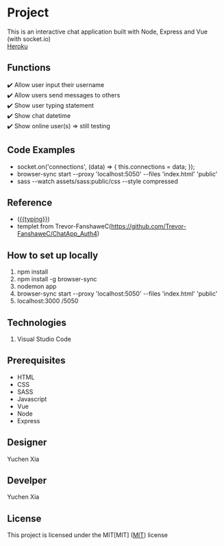# Project
This is  an interactive chat application built with Node, Express and Vue (with socket.io) <br>
[Heroku](https://chat-app-meng.herokuapp.com/)

## Functions
✔️ Allow user input their username <br>
✔️ Allow users send messages to others<br>
✔️ Show user typing statement<br>
✔️ Show chat datetime <br>
✔️ Show online user(s) => still testing

## Code Examples
* socket.on('connections', (data) => { this.connections = data; });<br>
* browser-sync start --proxy 'localhost:5050' --files 'index.html' 'public' 
* sass --watch assets/sass:public/css --style compressed

## Reference
* ([{{typing}}](https://masteringbackend.com/posts/build-a-real-time-chat-app-with-vuejs-socket-io-and-nodejs)) 
* templet from Trevor-FanshaweC(https://github.com/Trevor-FanshaweC/ChatApp_Auth4)

## How to set up locally
1. npm install
2. npm install -g browser-sync
3. nodemon app
4. browser-sync start --proxy 'localhost:5050' --files 'index.html' 'public'
5. localhost:3000 /5050

## Technologies
1.  Visual Studio Code

## Prerequisites
* HTML
* CSS
* SASS
* Javascript
* Vue
* Node
* Express

## Designer 
Yuchen Xia

## Develper
Yuchen Xia

## License
This project is licensed under the MIT[MIT]
([MIT](https://choosealicense.com/licenses/mit/)) license





